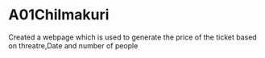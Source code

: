 # A01Chilmakuri
Created a webpage which is used to generate the price of the ticket based on threatre,Date and number of people
